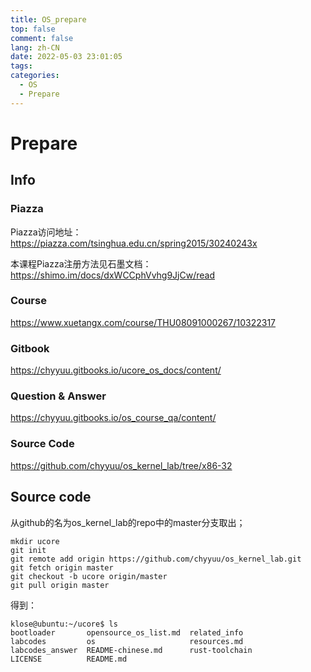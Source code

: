 ```yaml
---
title: OS_prepare
top: false
comment: false
lang: zh-CN
date: 2022-05-03 23:01:05
tags:
categories:
  - OS
  - Prepare
---
```


# Prepare

## Info

### Piazza

Piazza访问地址：https://piazza.com/tsinghua.edu.cn/spring2015/30240243x

本课程Piazza注册方法见石墨文档：https://shimo.im/docs/dxWCCphVvhg9JjCw/read

### Course

https://www.xuetangx.com/course/THU08091000267/10322317

### Gitbook

https://chyyuu.gitbooks.io/ucore_os_docs/content/

### Question & Answer

https://chyyuu.gitbooks.io/os_course_qa/content/

### Source Code

https://github.com/chyyuu/os_kernel_lab/tree/x86-32



## Source code

从github的名为os_kernel_lab的repo中的master分支取出；

```
mkdir ucore
git init
git remote add origin https://github.com/chyyuu/os_kernel_lab.git
git fetch origin master
git checkout -b ucore origin/master
git pull origin master
```

得到：

```
klose@ubuntu:~/ucore$ ls
bootloader       opensource_os_list.md  related_info
labcodes         os                     resources.md
labcodes_answer  README-chinese.md      rust-toolchain
LICENSE          README.md
```

